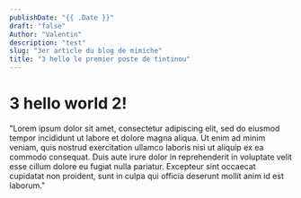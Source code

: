 ```yaml
---
publishDate: "{{ .Date }}"
draft: "false"
Author: "Valentin"
description: "test"
slug: "3er article du blog de mimiche"
title: "3 hello le premier poste de tintinou"
---
```

# 3 hello world 2! 


"Lorem ipsum dolor sit amet, consectetur adipiscing elit, sed do eiusmod tempor incididunt ut labore et dolore magna aliqua. Ut enim ad minim veniam, quis nostrud exercitation ullamco laboris nisi ut aliquip ex ea commodo consequat. Duis aute irure dolor in reprehenderit in voluptate velit esse cillum dolore eu fugiat nulla pariatur. Excepteur sint occaecat cupidatat non proident, sunt in culpa qui officia deserunt mollit anim id est laborum."